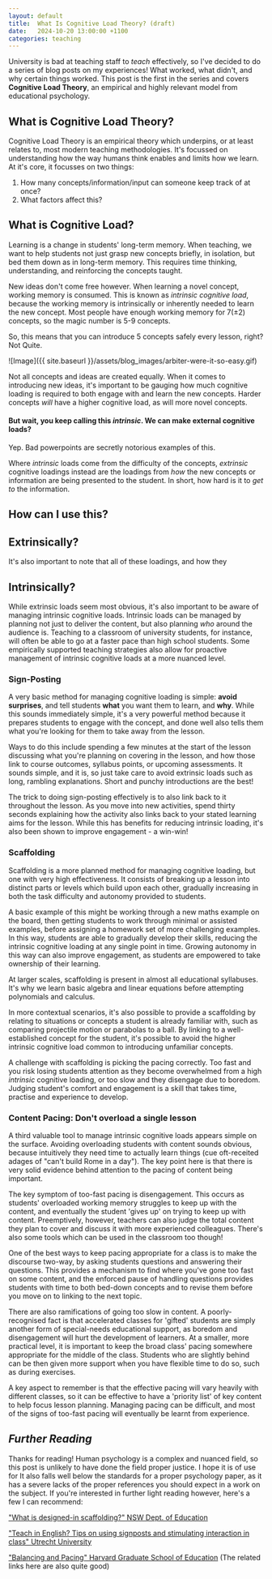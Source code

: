 ```yaml
---
layout: default
title:  What Is Cognitive Load Theory? (draft)
date:   2024-10-20 13:00:00 +1100
categories: teaching
---
```


University is bad at teaching staff to *teach* effectively, so I've decided to do a series of blog posts on my experiences! What worked, what didn't, and why certain things worked.
This post is the first in the series and covers **Cognitive Load Theory**, an empirical and highly relevant model from educational psychology.
<!-- Find all the posts below: -->

<!-- TODO: Link to all posts -->
<!-- TODO: Add nice relevant images/graphics to all headers -->

## What is Cognitive Load Theory?

Cognitive Load Theory is an empirical theory which underpins, or at least relates to, most modern teaching methodologies. It's focussed on understanding how the way humans think enables and limits how we learn. At it's core, it focusses on two things:

1. How many concepts/information/input can someone keep track of at once?
2. What factors affect this?

## What is Cognitive Load?

Learning is a change in students' long-term memory. When teaching, we want to help students not just grasp new concepts briefly, in isolation, but bed them down as in long-term memory. This requires time thinking, understanding, and reinforcing the concepts taught.

New ideas don't come free however. When learning a novel concept, working memory is consumed. This is known as *intrinsic cognitive load*, because the working memory is intrinsically or inherently needed to learn the new concept. Most people have enough working memory for 7(±2) concepts, so the magic number is 5-9 concepts.

So, this means that you can introduce 5 concepts safely every lesson, right? Not Quite.

![Image]({{ site.baseurl }}/assets/blog_images/arbiter-were-it-so-easy.gif)

Not all concepts and ideas are created equally. When it comes to introducing new ideas, it's important to be gauging how much cognitive loading is required to both engage with and learn the new concepts. Harder concepts *will* have a higher cognitive load, as will more novel concepts.

#### But wait, you keep calling this *intrinsic*. We can make external cognitive loads?

Yep. Bad powerpoints are secretly notorious examples of this.

Where *intrinsic* loads come from the difficulty of the concepts, *extrinsic* cognitive loadings instead are the loadings from *how* the new concepts or information are being presented to the student. In short, how hard is it to *get to* the information.

## How can I use this?

## Extrinsically?

It's also important to note that all of these loadings, and how they

## Intrinsically?

While extrinsic loads seem most obvious, it's also important to be aware of managing intrinsic cognitive loads.
Intrinsic loads can be managed by planning not just to deliver the content, but also planning *who* around the audience is. Teaching to a classroom of university students, for instance, will often be able to go at a faster pace than high school students. Some empirically supported teaching strategies also allow for proactive management of intrinsic cognitive loads at a more nuanced level.

### Sign-Posting

A very basic method for managing cognitive loading is simple: **avoid surprises**, and tell students **what** you want them to learn, and **why**.
While this sounds immediately simple, it's a very powerful method because it prepares students to engage with the concept, and done well also tells them what you're looking for them to take away from the lesson.

Ways to do this include spending a few minutes at the start of the lesson discussing what you're planning on covering in the lesson, and how those link to course outcomes, syllabus points, or upcoming assessments. It sounds simple, and it is, so just take care to avoid extrinsic loads such as long, rambling explanations. Short and punchy introductions are the best!

The trick to doing sign-posting effectively is to also link back to it throughout the lesson. As you move into new activities, spend thirty seconds explaining how the activity also links back to your stated learning aims for the lesson. While this has benefits for reducing intrinsic loading, it's also been shown to improve engagement - a win-win!

### Scaffolding

Scaffolding is a more planned method for managing cognitive loading, but one with very high effectiveness. It consists of breaking up a lesson into distinct parts or levels which build upon each other, gradually increasing in both the task difficulty and autonomy provided to students.

A basic example of this might be working through a new maths example on the board, then getting students to work through minimal or assisted examples, before assigning a homework set of more challenging examples. In this way, students are able to gradually develop their skills, reducing the intrinsic cognitive loading at any single point in time. Growing autonomy in this way can also improve engagement, as students are empowered to take ownership of their learning.

At larger scales, scaffolding is present in almost all educational syllabuses. It's why we learn basic algebra and linear equations before attempting polynomials and calculus.

In more contextual scenarios, it's also possible to provide a scaffolding by relating to situations or concepts a student is already familiar with, such as comparing projectile motion or parabolas to a ball. By linking to a well-established concept for the student, it's possible to avoid the higher intrinsic cognitive load common to introducing unfamiliar concepts.

A challenge with scaffolding is picking the pacing correctly. Too fast and you risk losing students attention as they become overwhelmed from a high *intrinsic* cognitive loading, or too slow and they disengage due to boredom. Judging student's comfort and engagement is a skill that takes time, practise and experience to develop.

### Content Pacing: Don't overload a single lesson

A third valuable tool to manage intrinsic cognitive loads appears simple on the surface. Avoiding overloading students with content sounds obvious, because intuitively they need time to actually learn things (cue oft-receited adages of "can't build Rome in a day"). The key point here is that there is very solid evidence behind attention to the pacing of content being important.

The key symptom of too-fast pacing is disengagement. This occurs as students' overloaded working memory struggles to keep up with the content, and eventually the student 'gives up' on trying to keep up with content. Preemptively, however, teachers can also judge the total content they plan to cover and discuss it with more experienced colleagues. There's also some tools which can be used in the classroom too though!

One of the best ways to keep pacing appropriate for a class is to make the discourse two-way, by asking students questions and answering their questions. This provides a mechanism to find where you've gone too fast on some content, and the enforced pause of handling questions provides students with time to both bed-down concepts and to revise them before you move on to linking to the next topic.

There are also ramifications of going too slow in content. A poorly-recognised fact is that accelerated classes for 'gifted' students are simply another form of special-needs educational support, as boredom and disengagement will hurt the development of learners. At a smaller, more practical level, it is important to keep the broad class' pacing somewhere appropriate for the middle of the class. Students who are slightly behind can be then given more support when you have flexible time to do so, such as during exercises.

A key aspect to remember is that the effective pacing will vary heavily with different classes, so it can be effective to have a 'priority list' of key content to help focus lesson planning. Managing pacing can be difficult, and most of the signs of too-fast pacing will eventually be learnt from experience.

## *Further Reading*

Thanks for reading! Human psychology is a complex and nuanced field, so this post is unlikely to have done the field proper justice. I hope it is of use for It also falls well below the standards for a proper psychology paper, as it has a severe lacks of the proper references you should expect in a work on the subject. If you're interested in further light reading however, here's a few I can recommend:

["What is designed-in scaffolding?" NSW Dept. of Education](https://education.nsw.gov.au/content/dam/main-education/teaching-and-learning/curriculum/multicultural-education/eald/urh/What_is_designed-in_scaffolding.pdf)

["Teach in English? Tips on using signposts and stimulating interaction in class" Utrecht University](https://www.uu.nl/en/education/educational-development-training/knowledge-dossiers/knowledge-dossier-teaching-in-higher-education/teach-in-english-tips-on-using-signposts-and-stimulating-interaction-in-class)

["Balancing and Pacing" Harvard Graduate School of Education](https://instructionalmoves.gse.harvard.edu/balancing-pacing) (The related links here are also quite good)
